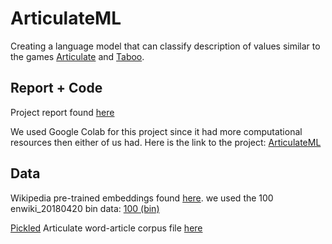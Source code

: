 # ArticulateML
Creating a language model that can classify description of values similar to the games [Articulate](https://en.wikipedia.org/wiki/Articulate!) and [Taboo](https://en.wikipedia.org/wiki/Taboo_(game)).

## Report + Code

Project report found [here](https://docs.google.com/document/d/1uMz5OCS82B4yffZ_M5-XBn2gryl69lvy_bWRA2IsXvY/edit?usp=sharing)

We used Google Colab for this project since it had more computational resources then either of us had. Here is the link to the project: [ArticulateML](https://colab.research.google.com/drive/1pWQIWqsjR4GMjE0Jv2kDTXpGPfuqDVz-)

## Data

Wikipedia pre-trained embeddings found [here](https://wikipedia2vec.github.io/wikipedia2vec/pretrained/). we used the 100 enwiki_20180420 bin data: [100 (bin)](http://wikipedia2vec.s3.amazonaws.com/models/en/2018-04-20/enwiki_20180420_100d.pkl.bz2)

[Pickled](https://docs.python.org/3/library/pickle.html) Articulate word-article corpus file [here](https://drive.google.com/file/d/19XwdLpOLWQIcA_nAI767t97hMJ6qO-IB/view?usp=sharing)
